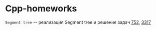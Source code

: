 # Cpp-homeworks

`Segment tree` -- реализация Segment tree и решение задач [752](https://informatics.msk.ru/mod/statements/view3.php?chapterid=752#1), [3317](https://informatics.msk.ru/mod/statements/view3.php?chapterid=3317#1)
